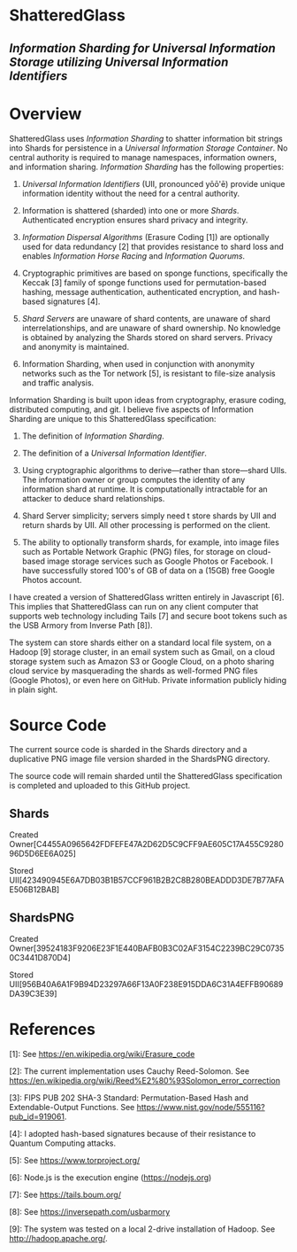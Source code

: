ShatteredGlass
==============

_Information Sharding for Universal Information Storage utilizing Universal Information Identifiers_
----------------------------------------------------------------------------------------------------

Overview
========

ShatteredGlass uses *Information Sharding* to shatter information bit
strings into Shards for persistence in a *Universal Information Storage
Container*. No central authority is required to manage namespaces,
information owners, and information sharing. *Information Sharding* has
the following properties:

1)  *Universal Information Identifiers* (UII, pronounced yōō'ē)
    provide unique information identity without the need for a central authority.

2)  Information is shattered (sharded) into one or more *Shards*.
    Authenticated encryption ensures shard privacy and integrity.

3)  *Information Dispersal Algorithms* (Erasure Coding [1]) are
    optionally used for data redundancy [2] that provides resistance to
    shard loss and enables *Information* *Horse Racing* and *Information
    Quorums*.

4)  Cryptographic primitives are based on sponge functions, specifically
    the Keccak [3] family of sponge functions used for permutation-based
    hashing, message authentication, authenticated encryption, and
    hash-based signatures [4].

5)  *Shard Servers* are unaware of shard contents, are unaware of shard
    interrelationships, and are unaware of shard ownership. No knowledge
    is obtained by analyzing the Shards stored on shard servers. Privacy
    and anonymity is maintained.

6)  Information Sharding, when used in conjunction with anonymity
    networks such as the Tor network [5], is resistant to file-size
    analysis and traffic analysis.

Information Sharding is built upon ideas from cryptography, erasure
coding, distributed computing, and git. I believe five aspects of
Information Sharding are unique to this ShatteredGlass specification:

1.  The definition of *Information Sharding*.

2.  The definition of a *Universal Information Identifier*.

3.  Using cryptographic algorithms to derive—rather than
    store—shard UIIs. The information owner or group computes the
    identity of any information shard at runtime. It is computationally
    intractable for an attacker to deduce shard relationships.

4.  Shard Server simplicity; servers simply need t store shards by UII
    and return shards by UII. All other processing is performed on
    the client.

5.  The ability to optionally transform shards, for example, into image
    files such as Portable Network Graphic (PNG) files, for storage on
    cloud-based image storage services such as Google Photos or
    Facebook. I have successfully stored 100's of GB of data on
    a (15GB) free Google Photos account.

I have created a version of ShatteredGlass written entirely in
Javascript [6]. This implies that ShatteredGlass can run on any
client computer that supports web technology including Tails [7] and
secure boot tokens such as the USB Armory from Inverse Path [8]).

The system can store shards either on a standard
local file system, on a Hadoop [9] storage cluster, in an email
system such as Gmail, on a cloud storage system such as Amazon S3 or
Google Cloud, on a photo sharing cloud service by masquerading
the shards as well-formed PNG files (Google Photos), or even here on
GitHub. Private information publicly hiding in plain sight.

Source Code
===========

The current source code is sharded in the Shards directory and a
duplicative PNG image file version sharded in the ShardsPNG directory.

The source code will remain sharded until the ShatteredGlass specification
is completed and uploaded to this GitHub project.

Shards
------

Created Owner[C4455A0965642FDFEFE47A2D62D5C9CFF9AE605C17A455C928096D5D6EE6A025]

Stored UII[423490945E6A7DB03B1B57CCF961B2B2C8B280BEADDD3DE7B77AFAE506B12BAB]

ShardsPNG
---------

Created Owner[39524183F9206E23F1E440BAFB0B3C02AF3154C2239BC29C07350C3441D870D4]

Stored UII[956B40A6A1F9B94D23297A66F13A0F238E915DDA6C31A4EFFB90689DA39C3E39]

References
==========

[1]: See https://en.wikipedia.org/wiki/Erasure_code

[2]: The current implementation uses Cauchy Reed-Solomon. See https://en.wikipedia.org/wiki/Reed%E2%80%93Solomon_error_correction

[3]: FIPS PUB 202 SHA-3 Standard: Permutation-Based Hash and Extendable-Output Functions. See https://www.nist.gov/node/555116?pub_id=919061.

[4]: I adopted hash-based signatures because of their resistance to Quantum Computing attacks.

[5]: See https://www.torproject.org/

[6]: Node.js is the execution engine (https://nodejs.org)

[7]: See https://tails.boum.org/

[8]: See https://inversepath.com/usbarmory

[9]: The system was tested on a local 2-drive installation of Hadoop. See http://hadoop.apache.org/.
